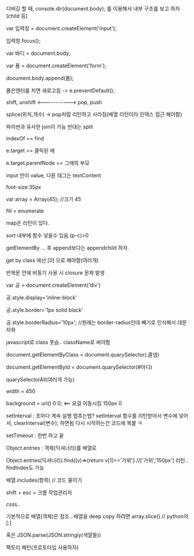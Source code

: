 디버깅 할 때, console.dir(document.body); 를 이용해서 내부 구조를 보고 하자(child 등)

var 입력창 = document.createElement('input');

입력창.focus();

var 바디 = document.body;

var 폼 = document.createElement('form');

document.body.append(폼);

폼은엔터를 치면 새로고침 -> e.preventDefault();

shift, unshift <-----------> pop, push

splice(위치,개수) -> pop처럼 리턴하고 사라짐(배열 리턴이라 인덱스 접근 해야함)

파이썬과 유사한 join이 가능 반대는 split

indexOf == find

e.target == 클릭된 애

e.target.parentNode == 그애의 부모

input 안이 value, 다른 태그는 textContent

font-size:35px

var array = Array(45); //크기 45

fill = enumerate

map은 리턴이 있다.

sort 내부에 함수 넣을수 있음.(p-c)>0

getElementBy ... 후 append보다는 appendchild 하자.

get by class 에선 [0] 으로 해야함(여러개)

반복문 안에 비동기 사용 시 closure 문제 발생

var 공 = document.createElement('div')

공.style.display='inline-block'

공.style.border='1px solid black'

공.style.borderRadius='10px'; //원래는 border-radius인데 빼기로 인식해서 대문자화

javascript로 class 못슴.. className로 써야함

document.getElementByClass = document.quarySelector(.클넴)

document.getElementById = document.quarySelector(#아디)

quarySelectorAll(여러개 가능)

width = 450

background = url() 0 0; <== 요걸 이동시킴 150px 0  

setInterval : 초마다 계속 실행 멈추는법? setInterval 함수를 리턴받아서 변수에 넣어서, clearInterval(변수); 하면됨 다시 시작하는건 코드에 복붙 ㅋ

setTimeout : 한번 하고 끝

Object.entries : 객체(딕셔너리)를 배열로 

Object.entries(딕셔너리).find((v)=>{return v[1]=='가위'} //['가위','150px'] 리턴.. findIndex도 가능

배열.includes(항목) // 코드 줄이기

shift + esc = 크롬 작업관리자

csss..

기본적으로 배열(객체)은 참조.. 배열을 deep copy 하려면 array.slice() // python의 [:]

혹은 JSON.parse(JSON.stringiy(색깔들))

팩토리 패턴(프로토타입 사용하자)
